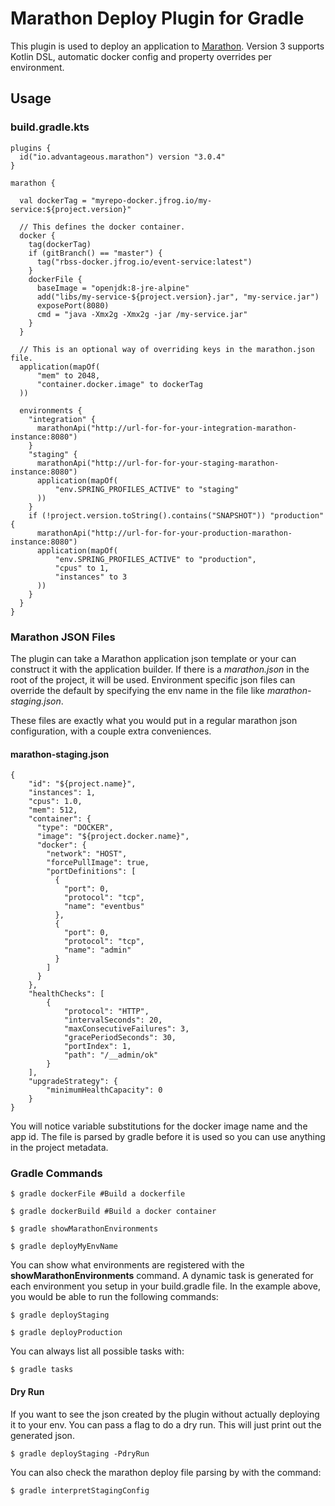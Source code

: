 # Marathon Deploy Plugin for Gradle

This plugin is used to deploy an application to [Marathon](https://mesosphere.github.io/marathon/).
Version 3 supports Kotlin DSL, automatic docker config and property overrides per environment.
## Usage

### build.gradle.kts

    plugins {
      id("io.advantageous.marathon") version "3.0.4"
    }
    
    marathon {
    
      val dockerTag = "myrepo-docker.jfrog.io/my-service:${project.version}"
    
      // This defines the docker container.
      docker {
        tag(dockerTag)
        if (gitBranch() == "master") {
          tag("rbss-docker.jfrog.io/event-service:latest")
        }
        dockerFile {
          baseImage = "openjdk:8-jre-alpine"
          add("libs/my-service-${project.version}.jar", "my-service.jar")
          exposePort(8080)
          cmd = "java -Xmx2g -Xmx2g -jar /my-service.jar"
        }
      }
    
      // This is an optional way of overriding keys in the marathon.json file.
      application(mapOf(
          "mem" to 2048,
          "container.docker.image" to dockerTag
      ))
    
      environments {
        "integration" {
          marathonApi("http://url-for-for-your-integration-marathon-instance:8080")
        }
        "staging" {
          marathonApi("http://url-for-for-your-staging-marathon-instance:8080")
          application(mapOf(
              "env.SPRING_PROFILES_ACTIVE" to "staging"
          ))
        }
        if (!project.version.toString().contains("SNAPSHOT")) "production" {
          marathonApi("http://url-for-for-your-production-marathon-instance:8080")
          application(mapOf(
              "env.SPRING_PROFILES_ACTIVE" to "production",
              "cpus" to 1,
              "instances" to 3
          ))
        }
      }
    }
    
### Marathon JSON Files

The plugin can take a Marathon application json template or your can construct it with the application builder.
If there is a *marathon.json* in the root of the project, it will be used.  Environment specific json files can override
the default by specifying the env name in the file like *marathon-staging.json*.

These files are exactly what you would put in a regular marathon json configuration, with a couple extra conveniences.

#### marathon-staging.json
    {
        "id": "${project.name}",
        "instances": 1,
        "cpus": 1.0,
        "mem": 512,
        "container": {
          "type": "DOCKER",
          "image": "${project.docker.name}",
          "docker": {
            "network": "HOST",
            "forcePullImage": true,
            "portDefinitions": [
              {
                "port": 0,
                "protocol": "tcp",
                "name": "eventbus"
              },
              {
                "port": 0,
                "protocol": "tcp",
                "name": "admin"
              }
            ]
          }
        },
        "healthChecks": [
            {
                "protocol": "HTTP",
                "intervalSeconds": 20,
                "maxConsecutiveFailures": 3,
                "gracePeriodSeconds": 30,
                "portIndex": 1,
                "path": "/__admin/ok"
            }
        ],
        "upgradeStrategy": {
            "minimumHealthCapacity": 0
        }
    }
    
You will notice variable substitutions for the docker image name and the app id.  The file is parsed by gradle before it is used so you can use anything in the project metadata.
    
### Gradle Commands
    
    $ gradle dockerFile #Build a dockerfile
    
    $ gradle dockerBuild #Build a docker container
    
    $ gradle showMarathonEnvironments
    
    $ gradle deployMyEnvName
       
You can show what environments are registered with the **showMarathonEnvironments** command.
A dynamic task is generated for each environment you setup in your build.gradle file.  In the example above, you would be able to run the following commands:
    
    $ gradle deployStaging
    
    $ gradle deployProduction
        
You can always list all possible tasks with:

    $ gradle tasks
    
#### Dry Run

If you want to see the json created by the plugin without actually deploying it to your env.  You can pass a flag to do a dry run.  This will just print out the generated json.

    $ gradle deployStaging -PdryRun
    
You can also check the marathon deploy file parsing by with the command:

    $ gradle interpretStagingConfig
